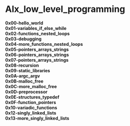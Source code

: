 # **Alx_low_level_programming**



**0x00-hello_world**                                                                      
**0x01-variables_if_else_while**                                                          
**0x02-functions_nested_loops**                                                           
**0x03-debugging**                                                                        
**0x04-more_functions_nested_loops**                                                     
**0x05-pointers_arrays_strings**                                                         
**0x06-pointers_arrays_strings**                                                          
**0x07-pointers_arrays_strings**                                                        
**0x08-recursion**                                                                        
**0x09-static_libraries**                                                                 
**0x0A-argc_argv**                                                                        
**0x0B-malloc_free**                                                                      
**0x0C-more_malloc_free**                                                                 
**0x0D-preprocessor**                                                                     
**0x0E-structures_typedef**                                                              
**0x0F-function_pointers**                                                                
**0x10-variadic_functions**                                                               
**0x12-singly_linked_lists**                                                              
**0x13-more_singly_linked_lists**
